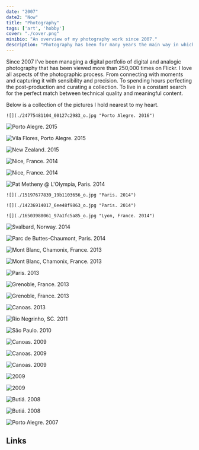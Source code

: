 ```yaml
---
date: "2007"
date2: "Now"
title: "Photography"
tags: ['art', 'hobby']
cover: "./cover.png"
minibio: "An overview of my photography work since 2007."
description: "Photography has been for many years the main way in which I try to express my views. I try to see the world from different perspectives, looking for beauty in the most ordinary places."
--- 
```


Since 2007 I’ve been managing a digital portfolio of digital and analogic photography that has been viewed more than 250,000 times on Flickr.
I love all aspects of the photographic process. From connecting with moments and capturing it with sensibility and precision. To spending hours perfecting the post-production and curating a collection. To live in a constant search for the perfect match between technical quality and meaningful content.

<results-banner
    data='{
        "photos uploaded to Flickr": "1,300+",
        "photos total views": "325,000+",
        "gallery views": "20,000+"
    }'/>


Below is a collection of the pictures I hold nearest to my heart.

 
```grid|1
![](./24775481104_00127c2983_o.jpg "Porto Alegre. 2016")
```

![](./16711828077_ab331f2805_k.jpg "Porto Alegre. 2015")
 
![](./16992274170_5af03de08d_o.jpg "Vila Flores, Porto Alegre. 2015")

![](./28709320782_1d6e3f1d24_k.jpg "New Zealand. 2015") 

![](./16069863893_ba74cfbc6a_k.jpg "Nice, France. 2014")

![](./16688815212_4168de079e_o.jpg "Nice, France. 2014") 

![](./14236737369_ba3bd38274_k.jpg "Pat Metheny @ L'Olympia, Paris. 2014")

```grid|1
![](./15197677839_19b1103656_o.jpg "Paris. 2014")
``` 

```grid|1
![](./14236914017_6ee48f9863_o.jpg "Paris. 2014")
```

```grid|1
![](./16503988061_97a1fc5a85_o.jpg "Lyon, France. 2014")
``` 

![](./15967274601_6fa9ee26c0_k.jpg "Svalbard, Norway. 2014")

![](./14480849921_2f20bc23a8_k.jpg "Parc de Buttes-Chaumont, Paris. 2014")

![](./10660274955_2ffc502978_k.jpg "Mont Blanc, Chamonix, France. 2013")

![](./10191871866_3856828665_k.jpg "Mont Blanc, Chamonix, France. 2013")

![](./11125506854_c4e077ef0a_k.jpg "Paris. 2013")

![](./10368531385_d1803381ae_o.jpg "Grenoble, France. 2013")

![](./10383033655_22e139656a_o.jpg "Grenoble, France. 2013")

![](./10045407925_c3f09d40e0_o.jpg "Canoas. 2013")

![](./5575860798_949b918e72_o.jpg "Rio Negrinho, SC. 2011")

![](./4369418992_24edef7e49_o.jpg "São Paulo. 2010")

![](./4229442920_cdb20a1862_o.jpg "Canoas. 2009")

![](./3929339385_03940d76ef_o.jpg "Canoas. 2009")

![](./4229442926_5fb622463a_o.jpg "Canoas. 2009")

![](./3805565897_6ec14f2bf4_o.jpg "2009")

![](./3857885474_8465164f6b_o.jpg "2009")

![](./3110142893_ccccdca262_o.jpg "Butiá. 2008")

![](./3535274502_9621684a4a_o.jpg "Butiá. 2008") 

![](./2082522736_590e333369_o.jpg "Porto Alegre. 2007")


## Links

<links-list
    items='[
        {
            "label": "Flickr",
            "url": "https://www.flickr.com/photos/helloninja"
        },
        {
            "label": "Instagram",
            "url": "https://instagram.com/cmdalbem"
        }
    ]'>
</links-list>